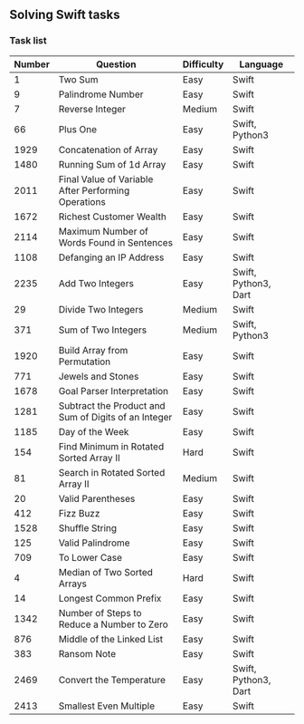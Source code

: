 ## Solving Swift tasks

### Task list

| Number | Question | Difficulty | Language |
| - | ------------------ | ---------- | ---------- |
| 1 | Two Sum |    Easy    | Swift |
| 9 | Palindrome Number |    Easy    | Swift |
| 7 | Reverse Integer |    Medium  | Swift |
| 66 | Plus One |    Easy    | Swift, Python3 |
| 1929 | Concatenation of Array |    Easy    | Swift |
| 1480 | Running Sum of 1d Array |    Easy    | Swift |
| 2011 | Final Value of Variable After Performing Operations  |    Easy    | Swift |
| 1672 | Richest Customer Wealth |    Easy    | Swift |
| 2114 | Maximum Number of Words Found in Sentences |    Easy    | Swift |
| 1108 | Defanging an IP Address |    Easy    | Swift |
| 2235 | Add Two Integers |    Easy    | Swift, Python3, Dart | Swift |
| 29 | Divide Two Integers |    Medium  | Swift |
| 371 | Sum of Two Integers |    Medium  | Swift, Python3 |
| 1920 | Build Array from Permutation |    Easy    | Swift |
| 771 | Jewels and Stones |    Easy    | Swift |
| 1678 | Goal Parser Interpretation |    Easy    | Swift |
| 1281 | Subtract the Product and Sum of Digits of an Integer |    Easy    | Swift |
| 1185 | Day of the Week |    Easy    | Swift |
| 154 | Find Minimum in Rotated Sorted Array II |    Hard    | Swift |
| 81 | Search in Rotated Sorted Array II |    Medium  | Swift |
| 20 | Valid Parentheses |    Easy    | Swift |
| 412 | Fizz Buzz |    Easy    | Swift |
| 1528 | Shuffle String |    Easy    | Swift |
| 125 | Valid Palindrome |    Easy    | Swift |
| 709 | To Lower Case |    Easy    | Swift |
| 4 | Median of Two Sorted Arrays |    Hard    | Swift |
| 14 | Longest Common Prefix |    Easy    | Swift |
| 1342 | Number of Steps to Reduce a Number to Zero |    Easy    | Swift |
| 876 | Middle of the Linked List |    Easy    | Swift |
| 383 | Ransom Note  |    Easy    | Swift |
| 2469 | Convert the Temperature  |    Easy    | Swift, Python3, Dart |
| 2413 | Smallest Even Multiple  |    Easy    | Swift |
